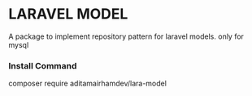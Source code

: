 # LARAVEL MODEL
A package to implement repository pattern for laravel models. only for mysql

### Install Command
composer require aditamairhamdev/lara-model